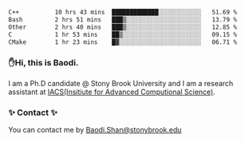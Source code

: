 <!--START_SECTION:waka-->

```txt
C++          10 hrs 43 mins  █████████████░░░░░░░░░░░░   51.69 %
Bash         2 hrs 51 mins   ███▒░░░░░░░░░░░░░░░░░░░░░   13.79 %
Other        2 hrs 40 mins   ███▒░░░░░░░░░░░░░░░░░░░░░   12.85 %
C            1 hr 53 mins    ██▒░░░░░░░░░░░░░░░░░░░░░░   09.15 %
CMake        1 hr 23 mins    █▓░░░░░░░░░░░░░░░░░░░░░░░   06.71 %
```

<!--END_SECTION:waka-->

### ✋Hi, this is Baodi. 

I am a Ph.D candidate @ Stony Brook University and I am a research assistant at [IACS(Insitiute for Advanced Computional Science)](https://iacs.stonybrook.edu/).

### ✨ Contact ✨

You can contact me by [Baodi.Shan@stonybrook.edu](mailto:Baodi.Shan@stonybrook.edu)





<!--
[![Anurag's GitHub stats](https://github-readme-stats.vercel.app/api?username=lwshanbd&theme=jolly&show_icons=true&count_private=true&include_all_commits=true)](https://github.com/anuraghazra/github-readme-stats)
**lwshanbd/lwshanbd** is a ✨ _special_ ✨ repository because its `README.md` (this file) appears on your GitHub profile.

Here are some ideas to get you started:

- 🔭 I’m currently working on ...
- 🌱 I’m currently learning ...
- 👯 I’m looking to collaborate on ...
- 🤔 I’m looking for help with ...
- 💬 Ask me about ...
- 📫 How to reach me: ...
- 😄 Pronouns: ...
- ⚡ Fun fact: ...
-->
